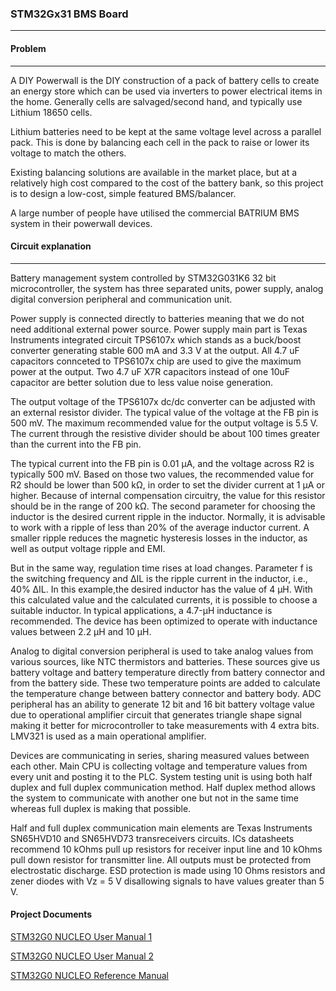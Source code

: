 ### STM32Gx31 BMS Board 
-----------------------------------------------------

#### Problem
-------
A DIY Powerwall is the DIY construction of a pack of battery cells to create an energy store which can be used via inverters to power electrical items in the home. Generally cells are salvaged/second hand, and typically use Lithium 18650 cells.

Lithium batteries need to be kept at the same voltage level across a parallel pack. This is done by balancing each cell in the pack to raise or lower its voltage to match the others.

Existing balancing solutions are available in the market place, but at a relatively high cost compared to the cost of the battery bank, so this project is to design a low-cost, simple featured BMS/balancer.

A large number of people have utilised the commercial BATRIUM BMS system in their powerwall devices.

#### Circuit explanation
------------------
Battery management system controlled by STM32G031K6 32 bit microcontroller, the system has three separated units, power supply, analog digital conversion peripheral 
and communication unit. 

Power supply is connected directly to batteries meaning that we do not need additional external power source. Power supply main part is Texas Instruments integrated 
circuit TPS6107x which stands as a buck/boost converter generating stable 600 mA and 3.3 V at the output. All 4.7 uF capacitors connceted to TPS6107x chip are used to give the 
maximum power at the output. Two 4.7 uF X7R capacitors instead of one 10uF capacitor are better solution due to less value noise generation. 

The output voltage of the TPS6107x dc/dc converter can be adjusted with an external resistor divider. The typical value of the voltage at the FB pin is 500 mV. The maximum 
recommended value for the output voltage is 5.5 V. The current through the resistive divider should be about 100 times greater than the current into the FB pin. 

The typical current into the FB pin is 0.01 µA, and the voltage across R2 is typically 500 mV. Based on those two values, the recommended value for R2 should be lower than 500 kΩ, in
order to set the divider current at 1 µA or higher. Because of internal compensation circuitry, the value for this resistor should be in the range of 200 kΩ. The second parameter for
choosing the inductor is the desired current ripple in the inductor. Normally, it is advisable to work with a ripple of less than 20% of the average inductor current. A smaller
ripple reduces the magnetic hysteresis losses in the inductor, as well as  output voltage ripple and EMI. 

But in the same way, regulation time rises at load changes. Parameter f is the switching frequency and ΔIL is the ripple current in the inductor, i.e.,
40% ΔIL. In this example,the desired inductor has the value of 4 µH. With this calculated value and the calculated currents, it is possible to choose a suitable inductor. In typical 
applications, a 4.7-µH inductance is recommended. The device has been optimized to operate with inductance values between 2.2 µH and 10 µH.

Analog to digital conversion peripheral is used to take analog values from various sources, like NTC thermistors and batteries. These sources give us battery voltage and
battery temperature directly from battery connector and from the battery side. These two temperature points are added to calculate the temperature change between battery
connector and battery body. ADC peripheral has an ability to generate 12 bit and 16 bit battery voltage value due to operational amplifier circuit that generates triangle shape
signal making it better for microcontroller to take measurements with 4 extra bits. LMV321 is used as a main operational amplifier.

Devices are communicating in series, sharing measured values between each other. Main CPU is collecting voltage and temperature values from every unit and posting it to 
the PLC. System testing unit is using both half duplex and full duplex communication method. Half duplex method allows the system to communicate with another one but not 
in the same time whereas full duplex is making that possible. 

Half and full duplex communication main elements are Texas Instruments SN65HVD10 and SN65HVD73 transreceivers 
circuits. ICs datasheets recommend 10 kOhms pull up resistors for receiver input line and 10 kOhms pull down resistor for transmitter line. All outputs must be protected 
from electrostatic discharge. ESD protection is made using 10 Ohms resistors and zener diodes with Vz = 5 V disallowing signals to have values greater than 5 V.

#### Project Documents 

[STM32G0 NUCLEO User Manual 1](https://www.st.com/resource/en/user_manual/dm00622380-stm32g0-nucleo-32-board-mb1455-stmicroelectronics.pdf)

[STM32G0 NUCLEO User Manual 2](https://www.st.com/resource/en/user_manual/dm00231744-stm32-nucleo32-boards-mb1180-stmicroelectronics.pdf)

[STM32G0 NUCLEO Reference Manual](https://www.st.com/resource/en/reference_manual/dm00371828-stm32g0x1-advanced-armbased-32bit-mcus-stmicroelectronics.pdf)
